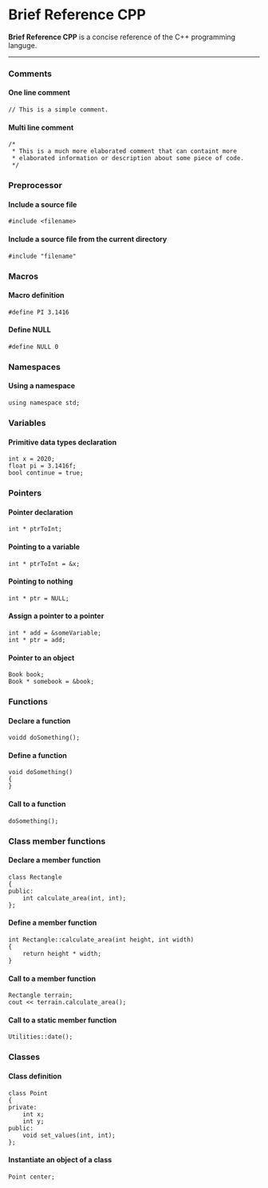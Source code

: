 # Brief Reference CPP

**Brief Reference CPP** is a concise reference of the C++ programming languge. 

---

### Comments

#### One line comment
``
// This is a simple comment.
``

#### Multi line comment
```
/*
 * This is a much more elaborated comment that can containt more
 * elaborated information or description about some piece of code.
 */
```

### Preprocessor

#### Include a source file
```
#include <filename>
```

#### Include a source file from the current directory
```
#include "filename"
```

### Macros

#### Macro definition
```
#define PI 3.1416
```

#### Define NULL
```
#define NULL 0
```

### Namespaces

#### Using a namespace
```
using namespace std;
```

### Variables

#### Primitive data types declaration
```
int x = 2020;
float pi = 3.1416f;
bool continue = true;
```

### Pointers

#### Pointer declaration
```
int * ptrToInt;
```

#### Pointing to a variable
```
int * ptrToInt = &x;
```

#### Pointing to nothing
```
int * ptr = NULL;
```

#### Assign a pointer to a pointer
```
int * add = &someVariable;
int * ptr = add;
```

#### Pointer to an object
```
Book book;
Book * somebook = &book;
```

### Functions

#### Declare a function
```
voidd doSomething();
```

#### Define a function
```
void doSomething()
{
}
```

#### Call to a function
```
doSomething();
```

### Class member functions

#### Declare a member function
```
class Rectangle
{
public:
    int calculate_area(int, int);
};
```

#### Define a member function
```
int Rectangle::calculate_area(int height, int width)
{
    return height * width;
}
```

#### Call to a member function
```
Rectangle terrain;
cout << terrain.calculate_area();
```

#### Call to a static member function
```
Utilities::date();
```

### Classes

#### Class definition
```
class Point
{
private:
    int x;
    int y;
public:
    void set_values(int, int);
};
```

#### Instantiate an object of a class
```
Point center;
```
